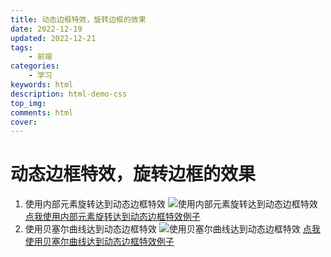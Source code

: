 ```yaml
---
title: 动态边框特效，旋转边框的效果
date: 2022-12-19
updated: 2022-12-21
tags: 
    - 前端
categories: 
    - 学习
keywords: html
description: html-demo-css
top_img: 
comments: html
cover:
---
```

# 动态边框特效，旋转边框的效果
1. 使用内部元素旋转达到动态边框特效
![使用内部元素旋转达到动态边框特效](https://cdn.jsdelivr.net/gh/urmax/cdn/blog/source/_posts/photo/使用内部元素旋转达到动态边框特效.gif)
[点我使用内部元素旋转达到动态边框特效例子](https://yydha.gitee.io/html-demo/html/使用内部元素旋转达到动态边框特效.html)
2. 使用贝塞尔曲线达到动态边框特效
![使用贝塞尔曲线达到动态边框特效](https://cdn.jsdelivr.net/gh/urmax/cdn/blog/source/_posts/photo/贝塞尔曲线(彗星扫尾特效).gif)
[点我使用贝塞尔曲线达到动态边框特效例子](https://yydha.gitee.io/html-demo/html/贝塞尔曲线(彗星扫尾特效).html)